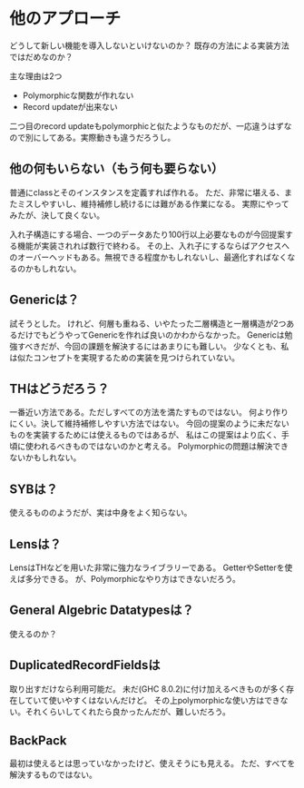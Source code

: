 他のアプローチ
====

どうして新しい機能を導入しないといけないのか？
既存の方法による実装方法ではだめなのか？

主な理由は2つ

* Polymorphicな関数が作れない
* Record updateが出来ない

二つ目のrecord updateもpolymorphicと似たようなものだが、一応違うはずなので別にしてある。実際動きも違うだろうし。

## 他の何もいらない（もう何も要らない）

普通にclassとそのインスタンスを定義すれば作れる。
ただ、非常に堪える、またミスしやすいし、維持補修し続けるには難がある作業になる。
実際にやってみたが、決して良くない。

入れ子構造にする場合、一つのデータあたり100行以上必要なものが今回提案する機能が実装されれば数行で終わる。
その上、入れ子にするならばアクセスへのオーバーヘッドもある。無視できる程度かもしれないし、最適化すればなくなるのかもしれない。

## Genericは？

試そうとした。
けれど、何層も重ねる、いやたった二層構造と一層構造が2つあるだけでもどうやってGenericを作れば良いのかわからなかった。
Genericは勉強すべきだが、今回の課題を解決するにはあまりにも難しい。
少なくとも、私は似たコンセプトを実現するための実装を見つけられていない。

## THはどうだろう？

一番近い方法である。ただしすべての方法を満たすものではない。
何より作りにくい。決して維持補修しやすい方法ではない。
今回の提案のように未だないものを実装するためには使えるものではあるが、
私はこの提案はより広く、手頃に使われるべきものではないのかと考える。
Polymorphicの問題は解決できないかもしれない。


## SYBは？

使えるもののようだが、実は中身をよく知らない。

## Lensは？

LensはTHなどを用いた非常に強力なライブラリーである。
GetterやSetterを使えば多分できる。
が、Polymorphicなやり方はできないだろう。

## General Algebric Datatypesは？
使えるのか？

## DuplicatedRecordFieldsは

取り出すだけなら利用可能だ。
未だ(GHC 8.0.2)に付け加えるべきものが多く存在していて使いやすくはないんだけど。
その上polymorphicな使い方はできない。それくらいしてくれたら良かったんだが、難しいだろう。


## BackPack

最初は使えるとは思っていなかったけど、使えそうにも見える。
ただ、すべてを解決するものではない。
